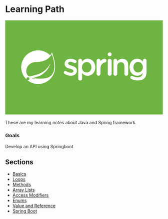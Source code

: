 # Learning Path

![](../../../Img/j_01.jpeg)

These are my learning notes about Java and Spring framework.

### Goals

Develop an API using Springboot

## Sections
+ [Basics](./01_Basics.md)
+ [Loops](./02_Loops.md)
+ [Methods](./03_Methods.md)
+ [Array Lists](./04_Lists.md)
+ [Access Modifiers](./05_Access-Modifiers.md)
+ [Enums](./06_Enums.md)
+ [Value and Reference](./07_Value-Reference.md)
+ [Spring Boot](./01_Springboot.md)
